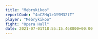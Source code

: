 ```yaml
---
title: "Mebrykikoo"
reportCode: "4nCZHq1zGY9M32tT"
player: "Mebrykikoo"
fight: "Opera Hall"
date: 2021-07-01T18:55:15.468000+00:00
---
```

